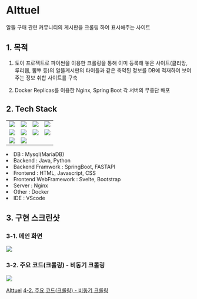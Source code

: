 # Alttuel
알뜰 구매 관련 커뮤니티의 게시판을 크롤링 하여 표시해주는 사이트

## 1. 목적
1. 토이 프로젝트로 파이썬을 이용한 크롤링을 통해 이미 등록해 놓은 사이트(클리앙, 루리웹, 뽐뿌 등)의 알뜰게시판의 타이틀과 같은 축약된 정보를 DB에 적재하여 보여주는 정보 취합 사이트를 구축

2. Docker Replicas를 이용한 Nginx, Spring Boot 각 서버의 무중단 배포

## 2. Tech Stack
<tabs>
    <tab title="Image">
        <table>
           <tr>
              <td><img src="mysql.jpg" /></td>
              <td><img src="python.jpg" /></td>
              <td><img src="java.jpg" /></td>
              <td><img src="springboot.jpg" /></td>
           </tr>
           <tr>
              <td><img src="html.jpg" /></td>
              <td><img src="css.jpg" /></td>
              <td><img src="svetle.jpg" /></td>
              <td><img src="nginx.jpg" /></td>
           </tr>
           <tr>
              <td><img src="vscode.jpg" /></td>
              <td><img src="docker.jpg" /></td>
           </tr>
        </table>
    </tab>
    <tab title="Text">
        <list>
            <li>DB : Mysql(MariaDB)</li>
            <li>Backend : Java, Python</li>
            <li>Backend Framwork : SpringBoot, FASTAPI</li>
            <li>Frontend : HTML, Javascript, CSS</li>
            <li>Frontend WebFramework : Svelte, Bootstrap</li>
            <li>Server : Nginx</li>
            <li>Other : Docker</li>
            <li>IDE : VScode</li>
        </list>
    </tab>
</tabs>

## 3. 구현 스크린샷
### 3-1. 메인 화면
![](01alttuel.jpg)

### 3-2. 주요 코드(크롤링) - 비동기 크롤링
![](02alttuel.jpg)

<seealso>
    <category ref="git">
        <a href="https://github.com/yoosc89/web-svlete-alttuel">Alttuel</a>
    </category>
    <category ref="code">
        <a href="https://github.com/yoosc89/web-svlete-alttuel/blob/master/crawlling/start.py">4-2. 주요 코드(크롤링) - 비동기 크롤링</a>
    </category>
</seealso>
